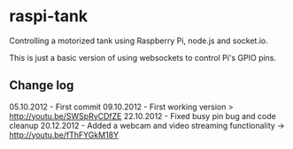 raspi-tank
================

Controlling a motorized tank using Raspberry Pi, node.js and socket.io.

This is just a basic version of using websockets to control Pi's GPIO pins.

Change log
-------------

05.10.2012 - First commit
09.10.2012 - First working version > http://youtu.be/SWSpRyCDfZE
22.10.2012 - Fixed busy pin bug and code cleanup
20.12.2012 - Added a webcam and video streaming functionality -> http://youtu.be/fThFYGkM18Y
